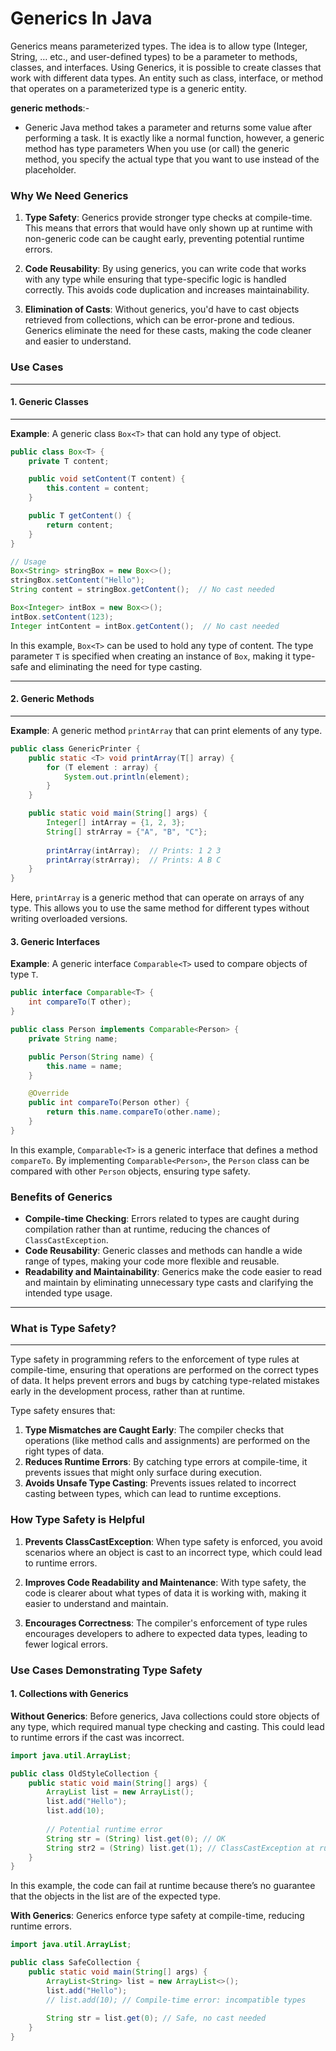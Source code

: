 # Generics In Java

Generics means parameterized types. The idea is to allow type (Integer, String, … etc., and user-defined types) to be a parameter to methods, classes, and interfaces. Using Generics, it is possible to create classes that work with different data types. An entity such as class, interface, or method that operates on a parameterized type is a generic entity.

**generic methods**:-
-  Generic Java method takes a parameter and returns some value after performing a task. It is exactly like a normal function, however, a generic method has type parameters
When you use (or call) the generic method, you specify the actual type that you want to use instead of the placeholder. 






### Why We Need Generics

1. **Type Safety**: Generics provide stronger type checks at compile-time. This means that errors that would have only shown up at runtime with non-generic code can be caught early, preventing potential runtime errors.

2. **Code Reusability**: By using generics, you can write code that works with any type while ensuring that type-specific logic is handled correctly. This avoids code duplication and increases maintainability.

3. **Elimination of Casts**: Without generics, you'd have to cast objects retrieved from collections, which can be error-prone and tedious. Generics eliminate the need for these casts, making the code cleaner and easier to understand.

### Use Cases


-----------------------------------------
#### 1. **Generic Classes**
-----------------------------------------
**Example**: A generic class `Box<T>` that can hold any type of object.

```java
public class Box<T> {
    private T content;

    public void setContent(T content) {
        this.content = content;
    }

    public T getContent() {
        return content;
    }
}

// Usage
Box<String> stringBox = new Box<>();
stringBox.setContent("Hello");
String content = stringBox.getContent();  // No cast needed

Box<Integer> intBox = new Box<>();
intBox.setContent(123);
Integer intContent = intBox.getContent();  // No cast needed
```

In this example, `Box<T>` can be used to hold any type of content. The type parameter `T` is specified when creating an instance of `Box`, making it type-safe and eliminating the need for type casting.

-----------------------------------------
#### 2. **Generic Methods**
-----------------------------------------
**Example**: A generic method `printArray` that can print elements of any type.

```java
public class GenericPrinter {
    public static <T> void printArray(T[] array) {
        for (T element : array) {
            System.out.println(element);
        }
    }

    public static void main(String[] args) {
        Integer[] intArray = {1, 2, 3};
        String[] strArray = {"A", "B", "C"};
        
        printArray(intArray);  // Prints: 1 2 3
        printArray(strArray);  // Prints: A B C
    }
}
```

Here, `printArray` is a generic method that can operate on arrays of any type. This allows you to use the same method for different types without writing overloaded versions.

#### 3. **Generic Interfaces**

**Example**: A generic interface `Comparable<T>` used to compare objects of type `T`.

```java
public interface Comparable<T> {
    int compareTo(T other);
}

public class Person implements Comparable<Person> {
    private String name;

    public Person(String name) {
        this.name = name;
    }

    @Override
    public int compareTo(Person other) {
        return this.name.compareTo(other.name);
    }
}
```

In this example, `Comparable<T>` is a generic interface that defines a method `compareTo`. By implementing `Comparable<Person>`, the `Person` class can be compared with other `Person` objects, ensuring type safety.

### Benefits of Generics

- **Compile-time Checking**: Errors related to types are caught during compilation rather than at runtime, reducing the chances of `ClassCastException`.
- **Code Reusability**: Generic classes and methods can handle a wide range of types, making your code more flexible and reusable.
- **Readability and Maintainability**: Generics make the code easier to read and maintain by eliminating unnecessary type casts and clarifying the intended type usage.

-----------------------------------------
### What is Type Safety?
----------------------------------------------
Type safety in programming refers to the enforcement of type rules at compile-time, ensuring that operations are performed on the correct types of data. It helps prevent errors and bugs by catching type-related mistakes early in the development process, rather than at runtime. 

Type safety ensures that:

1. **Type Mismatches are Caught Early**: The compiler checks that operations (like method calls and assignments) are performed on the right types of data.
2. **Reduces Runtime Errors**: By catching type errors at compile-time, it prevents issues that might only surface during execution.
3. **Avoids Unsafe Type Casting**: Prevents issues related to incorrect casting between types, which can lead to runtime exceptions.

### How Type Safety is Helpful

1. **Prevents ClassCastException**: When type safety is enforced, you avoid scenarios where an object is cast to an incorrect type, which could lead to runtime errors.

2. **Improves Code Readability and Maintenance**: With type safety, the code is clearer about what types of data it is working with, making it easier to understand and maintain.

3. **Encourages Correctness**: The compiler's enforcement of type rules encourages developers to adhere to expected data types, leading to fewer logical errors.

### Use Cases Demonstrating Type Safety

#### 1. **Collections with Generics**

**Without Generics**:
Before generics, Java collections could store objects of any type, which required manual type checking and casting. This could lead to runtime errors if the cast was incorrect.

```java
import java.util.ArrayList;

public class OldStyleCollection {
    public static void main(String[] args) {
        ArrayList list = new ArrayList();
        list.add("Hello");
        list.add(10);
        
        // Potential runtime error
        String str = (String) list.get(0); // OK
        String str2 = (String) list.get(1); // ClassCastException at runtime
    }
}
```

In this example, the code can fail at runtime because there’s no guarantee that the objects in the list are of the expected type.

**With Generics**:
Generics enforce type safety at compile-time, reducing runtime errors.

```java
import java.util.ArrayList;

public class SafeCollection {
    public static void main(String[] args) {
        ArrayList<String> list = new ArrayList<>();
        list.add("Hello");
        // list.add(10); // Compile-time error: incompatible types
        
        String str = list.get(0); // Safe, no cast needed
    }
}
```

